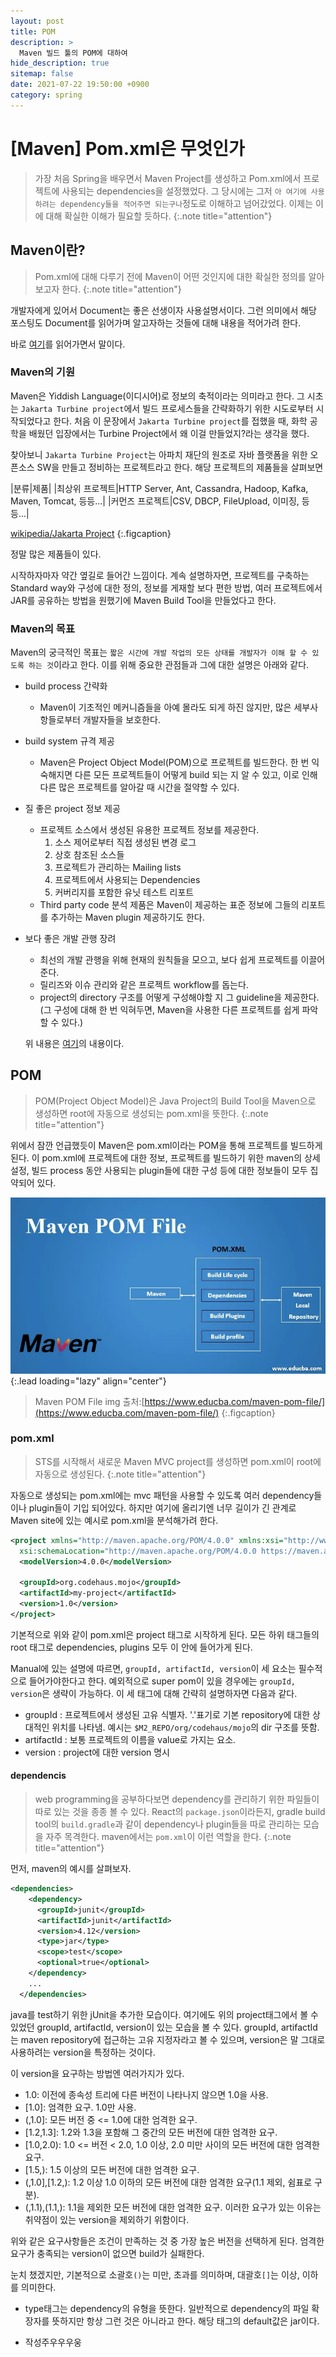 ```yaml
---
layout: post
title: POM
description: >
  Maven 빌드 툴의 POM에 대하여
hide_description: true
sitemap: false
date: 2021-07-22 19:50:00 +0900
category: spring
---
```


# [Maven] Pom.xml은 무엇인가

> 가장 처음 Spring을 배우면서 Maven Project를 생성하고 Pom.xml에서 프로젝트에 사용되는 dependencies을 설정했었다. 그 당시에는 그저 `아 여기에 사용하려는 dependency들을 적어주면 되는구나`정도로 이해하고 넘어갔었다. 이제는 이에 대해 확실한 이해가 필요할 듯하다.
{:.note title="attention"}

## Maven이란?

> Pom.xml에 대해 다루기 전에 Maven이 어떤 것인지에 대한 확실한 정의를 알아보고자 한다.
{:.note title="attention"}

개발자에게 있어서 Document는 좋은 선생이자 사용설명서이다. 그런 의미에서 해당 포스팅도 Document를 읽어가며 알고자하는 것들에 대해 내용을 적어가려 한다.

바로 [여기](https://maven.apache.org/index.html)를 읽어가면서 말이다.

### Maven의 기원

Maven은 Yiddish Language(이디시어)로 정보의 축적이라는 의미라고 한다. 그 시초는 `Jakarta Turbine project`에서 빌드 프로세스들을 간략화하기 위한 시도로부터 시작되었다고 한다. 처음 이 문장에서 `Jakarta Turbine project`를 접했을 때, 화학 공학을 배웠던 입장에서는 Turbine Project에서 왜 이걸 만들었지?라는 생각을 했다.  

찾아보니 `Jakarta Turbine Project`는 아파치 재단의 원조로 자바 플랫폼을 위한 오픈소스 SW을 만들고 정비하는 프로젝트라고 한다. 해당 프로젝트의 제품들을 살펴보면

|분류|제품|
|최상위 프로젝트|HTTP Server, Ant, Cassandra, Hadoop, Kafka, Maven, Tomcat, 등등...|
|커먼즈 프로젝트|CSV, DBCP, FileUpload, 이미징, 등등...|

[wikipedia/Jakarta Project](https://ko.wikipedia.org/wiki/%EC%9E%90%EC%B9%B4%EB%A5%B4%ED%83%80_%ED%94%84%EB%A1%9C%EC%A0%9D%ED%8A%B8)
{:.figcaption}

정말 많은 제품들이 있다.

시작하자마자 약간 옆길로 들어간 느낌이다. 계속 설명하자면, 프로젝트를 구축하는 Standard way와 구성에 대한 정의, 정보를 게재할 보다 편한 방법, 여러 프로젝트에서 JAR를 공유하는 방법을 원했기에 Maven Build Tool을 만들었다고 한다.

### Maven의 목표

Maven의 궁극적인 목표는 `짧은 시간에 개발 작업의 모든 상태를 개발자가 이해 할 수 있도록 하는 것`이라고 한다. 이를 위해 중요한 관점들과 그에 대한 설명은 아래와 같다.

* build process 간략화
  - Maven이 기초적인 메커니즘들을 아예 몰라도 되게 하진 않지만, 많은 세부사항들로부터 개발자들을 보호한다.
* build system 규격 제공
  - Maven은 Project Object Model(POM)으로 프로젝트를 빌드한다. 한 번 익숙해지면 다른 모든 프로젝트들이 어떻게 build 되는 지 알 수 있고, 이로 인해 다른 많은 프로젝트를 알아갈 때 시간을 절약할 수 있다.
* 질 좋은 project 정보 제공
  - 프로젝트 소스에서 생성된 유용한 프로젝트 정보를 제공한다.
    1. 소스 제어로부터 직접 생성된 변경 로그
    2. 상호 참조된 소스들
    3. 프로젝트가 관리하는 Mailing lists
    4. 프로젝트에서 사용되는 Dependencies
    5. 커버리지를 포함한 유닛 테스트 리포트
  - Third party code 분석 제품은 Maven이 제공하는 표준 정보에 그들의 리포트를 추가하는 Maven plugin 제공하기도 한다.
* 보다 좋은 개발 관행 장려
  - 최선의 개발 관행을 위해 현재의 원칙들을 모으고, 보다 쉽게 프로젝트를 이끌어준다.
  - 릴리즈와 이슈 관리와 같은 프로젝트 workflow를 돕는다.
  - project의 directory 구조를 어떻게 구성해야할 지 그 guideline을 제공한다.(그 구성에 대해 한 번 익혀두면, Maven을 사용한 다른 프로젝트를 쉽게 파악할 수 있다.)

  위 내용은 [여기](https://maven.apache.org/what-is-maven.html)의 내용이다.


## POM

> POM(Project Object Model)은 Java Project의 Build Tool을 Maven으로 생성하면 root에 자동으로 생성되는 pom.xml을 뜻한다.
{:.note title="attention"}

위에서 잠깐 언급했듯이 Maven은 pom.xml이라는 POM을 통해 프로젝트를 빌드하게 된다. 이 pom.xml에 프로젝트에 대한 정보, 프로젝트를 빌드하기 위한 maven의 상세 설정, 빌드 process 동안 사용되는 plugin들에 대한 구성 등에 대한 정보들이 모두 집약되어 있다. 

![Maven POM File](/assets/img/spring/about_pom/maven-pom-file.jpg)
{:.lead loading="lazy" align="center"}

> Maven POM File  img 출처:[https://www.educba.com/maven-pom-file/](https://www.educba.com/maven-pom-file/)
{:.figcaption}

### pom.xml

> STS를 시작해서 새로운 Maven MVC project를 생성하면 pom.xml이 root에 자동으로 생성된다.
{:.note title="attention"}

자동으로 생성되는 pom.xml에는 mvc 패턴을 사용할 수 있도록 여러 dependency들이나 plugin들이 기입 되어있다. 하지만 여기에 올리기엔 너무 길이가 긴 관계로 Maven site에 있는 예시로 pom.xml을 분석해가려 한다.

``` xml
<project xmlns="http://maven.apache.org/POM/4.0.0" xmlns:xsi="http://www.w3.org/2001/XMLSchema-instance"
  xsi:schemaLocation="http://maven.apache.org/POM/4.0.0 https://maven.apache.org/xsd/maven-4.0.0.xsd">
  <modelVersion>4.0.0</modelVersion>
 
  <groupId>org.codehaus.mojo</groupId>
  <artifactId>my-project</artifactId>
  <version>1.0</version>
</project>
```

기본적으로 위와 같이 pom.xml은 project 태그로 시작하게 된다. 모든 하위 태그들의 root 태그로 dependencies, plugins 모두 이 안에 들어가게 된다.  

Manual에 있는 설명에 따르면, `groupId, artifactId, version`이 세 요소는 필수적으로 들어가야한다고 한다. 예외적으로 super pom이 있을 경우에는 `groupId, version`은 생략이 가능하다. 이 세 태그에 대해 간략히 설명하자면 다음과 같다.

* groupId : 프로젝트에서 생성된 고유 식별자. '.'표기로 기본 repository에 대한 상대적인 위치를 나타냄. 예시는 `$M2_REPO/org/codehaus/mojo`의 dir 구조를 뜻함.
* artifactId : 보통 프로젝트의 이름을 value로 가지는 요소.
* version : project에 대한 version 명시

#### dependencis

> web programming을 공부하다보면 dependency를 관리하기 위한 파일들이 따로 있는 것을 종종 볼 수 있다. React의 `package.json`이라든지, gradle build tool의 `build.gradle`과 같이 dependency나 plugin들을 따로 관리하는 모습을 자주 목격한다. maven에서는 `pom.xml`이 이런 역할을 한다.
{:.note title="attention"}

먼저, maven의 예시를 살펴보자.

``` xml
<dependencies>
    <dependency>
      <groupId>junit</groupId>
      <artifactId>junit</artifactId>
      <version>4.12</version>
      <type>jar</type>
      <scope>test</scope>
      <optional>true</optional>
    </dependency>
    ...
  </dependencies>
```

java를 test하기 위한 jUnit을 추가한 모습이다. 여기에도 위의 project태그에서 볼 수 있었던 groupId, artifactId, version이 있는 모습을 볼 수 있다. groupId, artifactId는 maven repository에 접근하는 고유 지정자라고 볼 수 있으며, version은 말 그대로 사용하려는 version을 특정하는 것이다.

이 version을 요구하는 방법엔 여러가지가 있다.

* 1.0: 이전에 종속성 트리에 다른 버전이 나타나지 않으면 1.0을 사용.
* [1.0]: 엄격한 요구. 1.0만 사용.
* (,1.0]: 모든 버전 중 <= 1.0에 대한 엄격한 요구.
* [1.2,1.3]: 1.2와 1.3을 포함해 그 중간의 모든 버전에 대한 엄격한 요구.
* [1.0,2.0): 1.0 <= 버전 < 2.0, 1.0 이상, 2.0 미만 사이의 모든 버전에 대한 엄격한 요구.
* [1.5,): 1.5 이상의 모든 버전에 대한 엄격한 요구.
* (,1.0],[1.2,): 1.2 이상 1.0 이하의 모든 버전에 대한 엄격한 요구(1.1 제외, 쉼표로 구분).
* (,1.1),(1.1,): 1.1을 제외한 모든 버전에 대한 엄격한 요구. 이러한 요구가 있는 이유는 취약점이 있는 version을 제외하기 위함이다. 

위와 같은 요구사항들은 조건이 만족하는 것 중 가장 높은 버전을 선택하게 된다. 엄격한 요구가 충족되는 version이 없으면 build가 실패한다.  

눈치 챘겠지만, 기본적으로 소괄호`()`는 미만, 초과를 의미하며, 대괄호`[]`는 이상, 이하를 의미한다.  

* type태그는 dependency의 유형을 뜻한다. 일반적으로 dependency의 파일 확장자를 뜻하지만 항상 그런 것은 아니라고 한다. 해당 태그의 default값은 jar이다.

* 작성주우우우웅